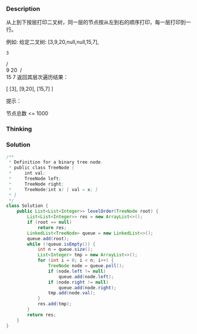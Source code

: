 ### Description

从上到下按层打印二叉树，同一层的节点按从左到右的顺序打印，每一层打印到一行。

 

例如:
给定二叉树: [3,9,20,null,null,15,7],

    3
   / \
  9  20
​    /  \
   15   7
返回其层次遍历结果：

[
  [3],
  [9,20],
  [15,7]
]


提示：

节点总数 <= 1000

### Thinking

### Solution
```java
/**
 * Definition for a binary tree node.
 * public class TreeNode {
 *     int val;
 *     TreeNode left;
 *     TreeNode right;
 *     TreeNode(int x) { val = x; }
 * }
 */
class Solution {
    public List<List<Integer>> levelOrder(TreeNode root) {
        List<List<Integer>> res = new ArrayList<>();
        if (root == null)
            return res;
        LinkedList<TreeNode> queue = new LinkedList<>();
        queue.add(root);
        while (!queue.isEmpty()) {
            int n = queue.size();
            List<Integer> tmp = new ArrayList<>();
            for (int i = 0; i < n; i++) {
                TreeNode node = queue.poll();
                if (node.left != null)
                    queue.add(node.left);
                if (node.right != null)
                    queue.add(node.right);
                tmp.add(node.val);
            }
            res.add(tmp);
        }
        return res;
    }
}
```